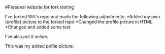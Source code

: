 #Personal website for fork testing

I've forked Will's repo and made the following adjustments: 
  *Added my own (profile) picture to the forked repo
  *Changed the profile picture in HTML
  *Changed and added some text
  
  I've also put it online.
  
  This was my added pofile picture:
